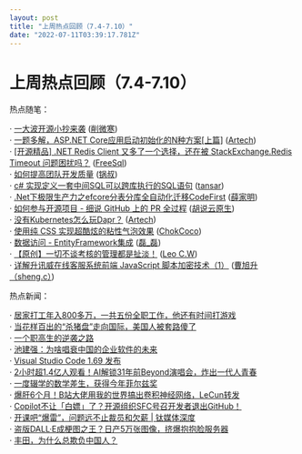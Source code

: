 ```yaml
---
layout: post
title: "上周热点回顾（7.4-7.10）"
date: "2022-07-11T03:39:17.781Z"
---
```

上周热点回顾（7.4-7.10）
================

热点随笔：

· [一大波开源小抄来袭](https://www.cnblogs.com/xueweihan/archive/2022/07/06/16449359.html) ([削微寒](https://www.cnblogs.com/xueweihan/))  
· [一题多解，ASP.NET Core应用启动初始化的N种方案\[上篇\]](https://www.cnblogs.com/artech/archive/2022/07/05/asp-net-core-hosting-01.html) ([Artech](https://www.cnblogs.com/artech/))  
· [\[开源精品\] .NET Redis Client 又多了一个选择，还在被 StackExchange.Redis Timeout 问题困扰吗？](https://www.cnblogs.com/FreeSql/archive/2022/07/08/16455983.html) ([FreeSql](https://www.cnblogs.com/FreeSql/))  
· [如何提高团队开发质量](https://www.cnblogs.com/uncleguo/archive/2022/07/04/16435007.html) ([锅叔](https://www.cnblogs.com/uncleguo/))  
· [c# 实现定义一套中间SQL可以跨库执行的SQL语句](https://www.cnblogs.com/tansar/archive/2022/07/04/16442741.html) ([tansar](https://www.cnblogs.com/tansar/))  
· [.Net下极限生产力之efcore分表分库全自动化迁移CodeFirst](https://www.cnblogs.com/xuejiaming/archive/2022/07/07/16450663.html) ([薛家明](https://www.cnblogs.com/xuejiaming/))  
· [如何参与开源项目 - 细说 GitHub 上的 PR 全过程](https://www.cnblogs.com/daniel-hutao/archive/2022/07/07/open-a-pr-in-github.html) ([胡说云原生](https://www.cnblogs.com/daniel-hutao/))  
· [没有Kubernetes怎么玩Dapr？](https://www.cnblogs.com/artech/archive/2022/07/04/dapr-custom-name-resolution.html) ([Artech](https://www.cnblogs.com/artech/))  
· [使用纯 CSS 实现超酷炫的粘性气泡效果](https://www.cnblogs.com/coco1s/archive/2022/07/05/16445448.html) ([ChokCoco](https://www.cnblogs.com/coco1s/))  
· [数据访问 - EntityFramework集成](https://www.cnblogs.com/zhenlei520/archive/2022/07/05/16325414.html) ([磊\_磊](https://www.cnblogs.com/zhenlei520/))  
· [【原创】一切不谈考核的管理都是扯淡！](https://www.cnblogs.com/leotsai/archive/2022/07/07/all-undigitalized-management-is-nonsense.html) ([Leo C.W](https://www.cnblogs.com/leotsai/))  
· [详解升讯威在线客服系统前端 JavaScript 脚本加密技术（1）](https://www.cnblogs.com/sheng_chao/archive/2022/07/05/16445609.html) ([曹旭升（sheng.c）](https://www.cnblogs.com/sheng_chao/))

热点新闻：

· [居家打工年入800多万，一共五份全职工作，他还有时间打游戏](https://news.cnblogs.com/n/723908/)  
· [当花样百出的“杀猪盘”走向国际，美国人被套路傻了](https://news.cnblogs.com/n/724242/)  
· [一个职高生的逆袭之路](https://news.cnblogs.com/n/724126/)  
· [池建强：为啥唱衰中国的企业软件的未来](https://news.cnblogs.com/n/724297/)  
· [Visual Studio Code 1.69 发布](https://news.cnblogs.com/n/724247/)  
· [2小时超1.4亿人观看！AI解锁31年前Beyond演唱会，炸出一代人青春](https://news.cnblogs.com/n/724053/)  
· [一度辍学的数学差生，获得今年菲尔兹奖](https://news.cnblogs.com/n/724110/)  
· [爆肝6个月！B站大佬用我的世界搞出卷积神经网络，LeCun转发](https://news.cnblogs.com/n/724037/)  
· [Copilot不让「白嫖」了？开源组织SFC号召开发者退出GitHub！](https://news.cnblogs.com/n/723937/)  
· [开课吧“爆雷”，问题远不止裁员和欠薪 | 钛媒体深度](https://news.cnblogs.com/n/724082/)  
· [盗版DALL·E成梗图之王？日产5万张图像，挤爆抱抱脸服务器](https://news.cnblogs.com/n/723956/)  
· [丰田，为什么总欺负中国人？](https://news.cnblogs.com/n/723884/)